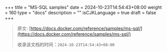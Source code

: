 +++
title = "MS-SQL samples"
date = 2024-10-23T14:54:43+08:00
weight = 160
type = "docs"
description = ""
isCJKLanguage = true
draft = false
+++

> 原文: [https://docs.docker.com/reference/samples/ms-sql/](https://docs.docker.com/reference/samples/ms-sql/)
>
> 收录该文档的时间：`2024-10-23T14:54:43+08:00`
